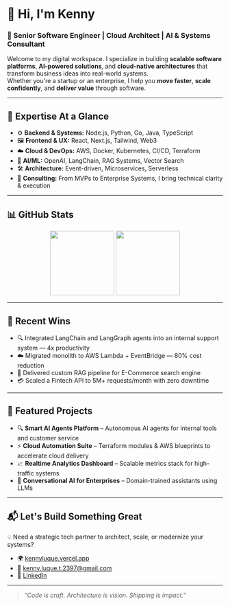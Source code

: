 # 👋 Hi, I'm Kenny  
### 🚀 Senior Software Engineer | Cloud Architect | AI & Systems Consultant

Welcome to my digital workspace. I specialize in building **scalable software platforms**, **AI-powered solutions**, and **cloud-native architectures** that transform business ideas into real-world systems.  
Whether you're a startup or an enterprise, I help you **move faster**, **scale confidently**, and **deliver value** through software.

---

## 🧠 Expertise At a Glance  
- ⚙️ **Backend & Systems:** Node.js, Python, Go, Java, TypeScript  
- 🖼️ **Frontend & UX:** React, Next.js, Tailwind, Web3  
- ☁️ **Cloud & DevOps:** AWS, Docker, Kubernetes, CI/CD, Terraform  
- 🧠 **AI/ML:** OpenAI, LangChain, RAG Systems, Vector Search  
- 🛠️ **Architecture:** Event-driven, Microservices, Serverless  
- 💼 **Consulting:** From MVPs to Enterprise Systems, I bring technical clarity & execution

---

## 📊 GitHub Stats  
<div align="center">
  <img height="150em" src="https://github-readme-stats.vercel.app/api?username=khaeldev&show_icons=true&theme=tokyonight" />
  <img height="150em" src="https://github-readme-stats.vercel.app/api/top-langs/?username=khaeldev&layout=compact&theme=tokyonight" />
</div>

---

## 🌟 Recent Wins
- 🔍 Integrated LangChain and LangGraph agents into an internal support system — 4x productivity
- ☁️ Migrated monolith to AWS Lambda + EventBridge — 80% cost reduction
- 🧠 Delivered custom RAG pipeline for E-Commerce search engine
- 💳 Scaled a Fintech API to 5M+ requests/month with zero downtime

---

## 🧩 Featured Projects  
- 🔍 **Smart AI Agents Platform** – Autonomous AI agents for internal tools and customer service  
- ⚡ **Cloud Automation Suite** – Terraform modules & AWS blueprints to accelerate cloud delivery  
- 📈 **Realtime Analytics Dashboard** – Scalable metrics stack for high-traffic systems  
- 🤖 **Conversational AI for Enterprises** – Domain-trained assistants using LLMs

---

## 📬 Let's Build Something Great  
💡 Need a strategic tech partner to architect, scale, or modernize your systems?

- 🌍 [kennyluque.vercel.app](https://kennyluque.vercel.app/)  
- 📧 [kenny.luque.t.2397@gmail.com](mailto:kenny.luque.t.2397@gmail.com)  
- 💼 [LinkedIn](https://www.linkedin.com/in/kennyluquet/)

---

> *“Code is craft. Architecture is vision. Shipping is impact.”*  
